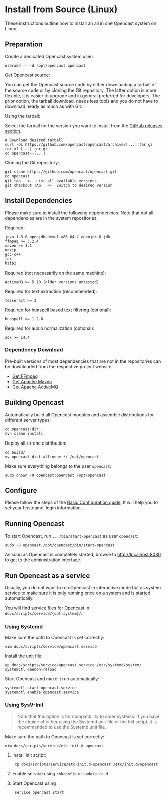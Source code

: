 Install from Source (Linux)
===========================

These instructions outline how to install an all in one Opencast system on Linux.

Preparation
-----------

Create a dedicated Opencast system user:

    useradd -r -d /opt/opencast opencast

Get Opencast source:

You can get the Opencast source code by either downloading a tarball of the source code or by cloning the Git
repository. The latter option is more flexible, it is easier to upgrade and in general preferred for developers. The
prior option, the tarball download, needs less tools and you do not have to download nearly as much as with Git.

Using the tarball:

Select the tarball for the version you want to install
from the [GitHub releases section](https://github.com/opencast/opencast/releases).

    # Download desired tarball
    curl -OL https://github.com/opencast/opencast/archive/[...].tar.gz
    tar xf [...].tar.gz
    cd opencast--[...]

Cloning the Git repository:

    git clone https://github.com/opencast/opencast.git
    cd opencast
    git tag   <-  List all available versions
    git checkout TAG   <-  Switch to desired version


Install Dependencies
--------------------

Please make sure to install the following dependencies. Note that not all dependencies are in the system repositories.

Required:

    java-1.8.0-openjdk-devel.x86_64 / openjdk-8-jdk
    ffmpeg >= 3.2.4
    maven >= 3.1
    unzip
    gcc-c++
    tar
    bzip2

Required (not necessarily on the same machine):

    ActiveMQ >= 5.10 (older versions untested)

Required for text extraction (recommended):

    tesseract >= 3

Required for hunspell based text filtering (optional):

    hunspell >= 1.2.8

Required for audio normalization (optional):

    sox >= 14.4

### Dependency Download

Pre-built versions of most dependencies that are not in the repositories can be downloaded from the respective project
website:

 - [Get FFmpeg](http://ffmpeg.org/download.html)
 - [Get Apache Maven](https://maven.apache.org/download.cgi)
 - [Get Apache ActiveMQ](http://activemq.apache.org/download.html)


Building Opencast
-----------------

Automatically build all Opencast modules and assemble distributions for different server types:

    cd opencast-dir
    mvn clean install

Deploy all-in-one distribution:

    cd build/
    mv opencast-dist-allinone-*/ /opt/opencast

Make sure everything belongs to the user `opencast`:

    sudo chown -R opencast:opencast /opt/opencast


Configure
---------

Please follow the steps of the [Basic Configuration guide](../configuration/basic.md). It will help you to set your
hostname, login information, …


Running Opencast
------------------

To start Opencast, run `.../bin/start-opencast` as user `opencast`:

    sudo -u opencast /opt/opencast/bin/start-opencast

As soon as Opencast is completely started, browse to [http://localhost:8080](http://localhost:8080) to get to the
administration interface.


Run Opencast as a service
-------------------------

Usually, you do not want to run Opencast in interactive mode but as system service to make sure it is only running
once on a system and is started automatically.

You will find service files for Opencast in `docs/scripts/service/{opt,system}/`.

### Using Systemd

Make sure the path to Opencast is set correctly:

    vim docs/scripts/service/opencast.service

Install the unit file:

    cp docs/scripts/service/opencast.service /etc/systemd/system/
    systemctl daemon-reload

Start Opencast and make it run automatically:

    systemctl start opencast.service
    systemctl enable opencast.service

### Using SysV-Init

> Note that this option is for compatibility to older systems. If you have the choice of either using the Systemd unit
> file or the Init script, it is recommended to use the Systemd unit file.

Make sure the path to Opencast is set correctly:

    vim docs/scripts/service/etc-init.d-opencast

1. Install init script:

        cp docs/scripts/service/etc-init.d-opencast /etc/init.d/opencast

2. Enable service using `chkconfig` or `update-rc.d`

3. Start Opencast using

        service opencast start

